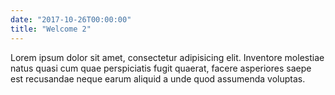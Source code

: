 ```yaml
---
date: "2017-10-26T00:00:00"
title: "Welcome 2"
---
```


Lorem ipsum dolor sit amet, consectetur adipisicing elit. Inventore molestiae natus quasi cum quae perspiciatis fugit quaerat, facere asperiores saepe est recusandae neque earum aliquid a unde quod assumenda voluptas.
